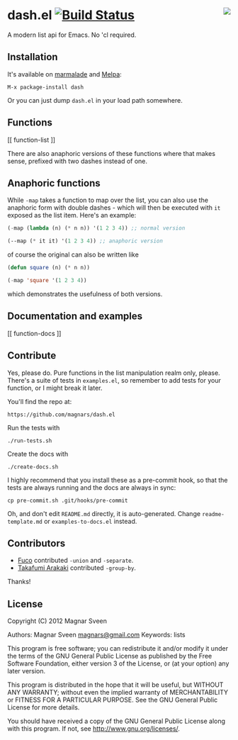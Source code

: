 # <img align="right" src="https://raw.github.com/magnars/dash.el/master/rainbow-dash.png"> dash.el [![Build Status](https://secure.travis-ci.org/magnars/dash.el.png)](http://travis-ci.org/magnars/dash.el)

A modern list api for Emacs. No 'cl required.

## Installation

It's available on [marmalade](http://marmalade-repo.org/) and [Melpa](http://melpa.milkbox.net/):

    M-x package-install dash

Or you can just dump `dash.el` in your load path somewhere.

## Functions

[[ function-list ]]

There are also anaphoric versions of these functions where that makes sense,
prefixed with two dashes instead of one.

## Anaphoric functions

While `-map` takes a function to map over the list, you can also use
the anaphoric form with double dashes - which will then be executed
with `it` exposed as the list item. Here's an example:

```cl
(-map (lambda (n) (* n n)) '(1 2 3 4)) ;; normal version

(--map (* it it) '(1 2 3 4)) ;; anaphoric version
```

of course the original can also be written like

```cl
(defun square (n) (* n n))

(-map 'square '(1 2 3 4))
```

which demonstrates the usefulness of both versions.

## Documentation and examples

[[ function-docs ]]

## Contribute

Yes, please do. Pure functions in the list manipulation realm only,
please. There's a suite of tests in `examples.el`, so remember to add
tests for your function, or I might break it later.

You'll find the repo at:

    https://github.com/magnars/dash.el

Run the tests with

    ./run-tests.sh

Create the docs with

    ./create-docs.sh

I highly recommend that you install these as a pre-commit hook, so that
the tests are always running and the docs are always in sync:

    cp pre-commit.sh .git/hooks/pre-commit

Oh, and don't edit `README.md` directly, it is auto-generated.
Change `readme-template.md` or `examples-to-docs.el` instead.

## Contributors

 - [Fuco](https://github.com/Fuco1) contributed `-union` and `-separate`.
 - [Takafumi Arakaki](https://github.com/tkf) contributed `-group-by`.

Thanks!

## License

Copyright (C) 2012 Magnar Sveen

Authors: Magnar Sveen <magnars@gmail.com>
Keywords: lists

This program is free software; you can redistribute it and/or modify
it under the terms of the GNU General Public License as published by
the Free Software Foundation, either version 3 of the License, or
(at your option) any later version.

This program is distributed in the hope that it will be useful,
but WITHOUT ANY WARRANTY; without even the implied warranty of
MERCHANTABILITY or FITNESS FOR A PARTICULAR PURPOSE.  See the
GNU General Public License for more details.

You should have received a copy of the GNU General Public License
along with this program.  If not, see <http://www.gnu.org/licenses/>.
